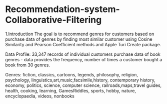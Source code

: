 # Recommendation-system-Collaborative-Filtering
1.Introduction
The goal is to recommend genres for customers based on purchase data of genres by finding most similar customer using Cosine Similarity and Pearson Coefficient methods and Apple Turi Create package.

Data Profile:
33,347 records of individual customers purchase data of book genres - data provides the frequency, number of times a customer bought a book from 30 genres.

Genres:
fiction, classics, cartoons, legends, philosophy, religion, psychology, linguistics,art,music,facsimile,history, contemporary history, economy, politics, science, computer science, railroads,maps,travel guides, health, cooking, learning, GamesRiddles, sports, hobby, nature, encyclopaedia, videos, nonbooks

